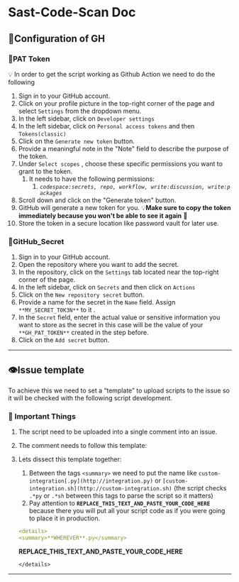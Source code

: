 # Sast-Code-Scan Doc

## 📖Configuration of GH

### 📖PAT Token

<aside>
💡  In order to get the script working as Github Action we need to do the following

</aside>

1. Sign in to your GitHub account.
2. Click on your profile picture in the top-right corner of the page and select `Settings` from the dropdown menu.
3. In the left sidebar, click on `Developer settings`
4. In the left sidebar, click on `Personal access tokens` and then `Tokens(classic)`
5. Click on the `Generate new token` button.
6. Provide a meaningful note in the "Note" field to describe the purpose of the token.
7. Under `Select scopes` , choose these specific permissions you want to grant to the token. 
    1. It needs to have the following permissions:
        1. *`codespace:secrets, repo, workflow, write:discussion, write:packages`*
8. Scroll down and click on the "Generate token" button.
9. GitHub will generate a new token for you. 💡**Make sure to copy the token immediately because you won't be able to see it again** 👀
10. Store the token in a secure location like password vault for later use.

### 📖GitHub_Secret

1. Sign in to your GitHub account.
2. Open the repository where you want to add the secret.
3. In the repository, click on the `Settings` tab located near the top-right corner of the page.
4. In the left sidebar, click on `Secrets` and then click on `Actions`
5. Click on the `New repository secret` button.
6. Provide a name for the secret in the `Name` field. Assign `**MY_SECRET_T0K3N**` to it .
7. In the `Secret` field, enter the actual value or sensitive information you want to store as the secret in this case will be the value of your `**GH_PAT_TOKEN**` created in the step before.
8. Click on the `Add secret` button.

---

## 👁️Issue template

To achieve this we need to set a “template” to upload scripts to the issue so it will be checked with the following script development.

### 🦖 Important Things

1. The script need to be uploaded into a single comment into an issue.
2. The comment needs to follow this template: 
3. Lets dissect this template together: 
    1. Between the tags `<summary>` we need to put the name like `custom-integration[.py](http://integration.py)` or `[custom-integration.sh](http://custom-integration.sh)` (the script checks `.*py` or `.*sh` between this tags to parse the script so it matters)
    2. Pay attention to **`REPLACE_THIS_TEXT_AND_PASTE_YOUR_CODE_HERE`** because there you will put all your script code as if you were going to place it in production.
    
    ```yaml
    <details>
    <summary>**WHEREVER**.py</summary>
    
    ```
    **REPLACE_THIS_TEXT_AND_PASTE_YOUR_CODE_HERE**
    ```
    </details>
    ```
    

---
